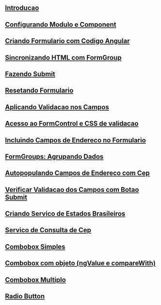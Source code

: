## [Introducao](01-introducao.md)
## [Configurando Modulo e Component](02-configurando-modulo-e-component.md)
## [Criando Formulario com Codigo Angular](03-criando-form-com-codigo-angular.md)
## [Sincronizando HTML com FormGroup](04-sincronizando-html-com-formgroup.md)
## [Fazendo Submit](05-fazendo-submit.md)
## [Resetando Formulario](06-resetando-form.md)
## [Aplicando Validacao nos Campos](07-aplicando-validacao-nos-campos.md)
## [Acesso ao FormControl e CSS de validacao](08-acesso-ao-formcontrol-e-css-de-validacao-dos-campos.md)
## [Incluindo Campos de Endereco no Formulario](09-campos-de-endereco-migrando-um-formulario-template-driven-para-data-driven.md)
## [FormGroups: Agrupando Dados](10-formgroups-agrupando-dados.md)
## [Autopopulando Campos de Endereco com Cep](11-autopopulando-campos-de-endereco-com-cep.md)
## [Verificar Validacao dos Campos com Botao Submit](12-verificar-validacao-dos-campos-com-botao-submit.md)
## [Criando Servico de Estados Brasileiros](13-criando-um-servico-de-estados-brasileiros.md)
## [Servico de Consulta de Cep](14-servico-de-consulta-de-cep.md)
## [Combobox Simples](15-combo-box-simples.md)
## [Combobox com objeto (ngValue e compareWith)](16-combobox-com-objeto-utilizando-ngvalue-e-comparewith.md)
## [Combobox Multiplo](17-combobox-multiplo-ou-select-multple.md)
## [Radio Button](18-radiobutton.md)
